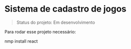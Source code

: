 <h1>Sistema de cadastro de jogos</h1>

> Status do projeto: Em desenvolvimento

Para rodar esse projeto necessário:

nmp install react
